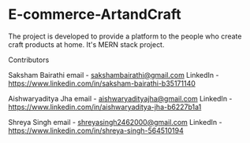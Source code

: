# E-commerce-ArtandCraft
The project is developed to provide a platform to the people who create craft products at home. It's MERN stack project.

Contributors 

Saksham Bairathi 
email - sakshambairathi@gmail.com
LinkedIn - https://www.linkedin.com/in/saksham-bairathi-b35171140

Aishwaryaditya Jha
email - aishwaryadityajha@gmail.com
LinkedIn - https://www.linkedin.com/in/aishwaryaditya-jha-b6227b1a1

Shreya Singh
email - shreyasingh2462000@gmail.com
LinkedIn - https://www.linkedin.com/in/shreya-singh-564510194

